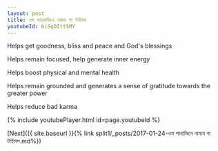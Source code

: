 ```yaml
---
layout: post
title: ওম ভায়নাভিনে নামায গা টাইমস
youtubeId: 6iSqDIttSMY
---
```

 
 
Helps get goodness, bliss and peace and God's blessings
 
Helps remain focused, help generate inner energy 
 
Helps boost physical and mental health 
 
Helps remain grounded and generates a sense of gratitude towards the greater power 
 
Helps reduce bad karma
 
 
 
 


{% include youtubePlayer.html id=page.youtubeId %}
 
[Next]({{ site.baseurl }}{% link  split1/_posts/2017-01-24-ওম পানাভিনে নামায গা টাইমস.md%})
 
